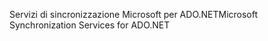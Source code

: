 <span data-ttu-id="ad0b6-101">Servizi di sincronizzazione Microsoft per ADO.NET</span><span class="sxs-lookup"><span data-stu-id="ad0b6-101">Microsoft Synchronization Services for ADO.NET</span></span>
